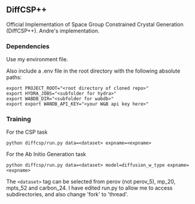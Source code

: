 ## DiffCSP++
Official Implementation of Space Group Constrained Crystal Generation (DiffCSP++). Andre's implementation.

### Dependencies

Use my environment file.

Also include a .env file in the root directory with the following absolute paths:
```
export PROJECT_ROOT="<root directory of cloned repo>"
export HYDRA_JOBS="<subfolder for hydra>"
export WABDB_DIR="<subfolder for wabdb>"
export export WANDB_API_KEY="<your W&B api key here>"
```

### Training

For the CSP task

```
python diffcsp/run.py data=<dataset> expname=<expname>
```

For the Ab Initio Generation task

```
python diffcsp/run.py data=<dataset> model=diffusion_w_type expname=<expname>
```

The ``<dataset>`` tag can be selected from perov (not perov_5), mp_20, mpts_52 and carbon_24. 
I have edited run.py to allow me to access subdirectories, and also change 'fork' to 'thread'.
